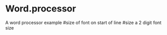 # Word.processor
A word processor example #size of font on start of line
 #size a 2 digit font size
